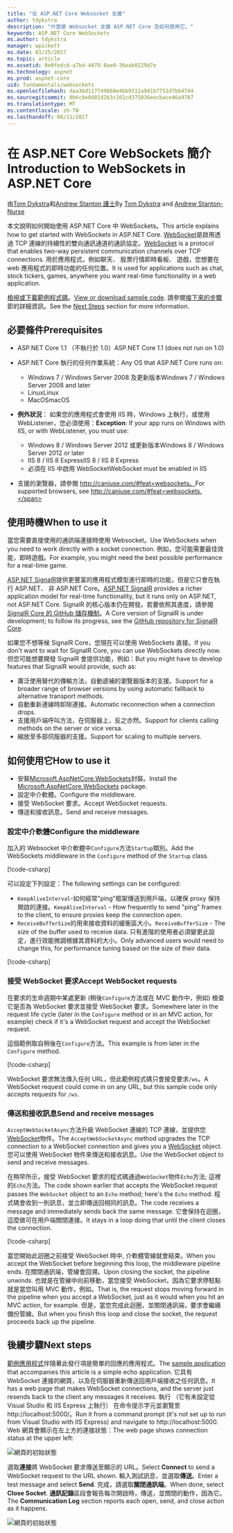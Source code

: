 ```yaml
---
title: "在 ASP.NET Core Websocket 支援"
author: tdykstra
description: "什麼是 Websocket 支援 ASP.NET Core 及如何使用它。"
keywords: ASP.NET Core WebSockets
ms.author: tdykstra
manager: wpickett
ms.date: 03/25/2017
ms.topic: article
ms.assetid: 0e0fedcd-a7b4-4479-8ae0-36eab0229d7e
ms.technology: aspnet
ms.prod: aspnet-core
uid: fundamentals/websockets
ms.openlocfilehash: daa36d117749868e4bb9311a941b7751d7b64744
ms.sourcegitcommit: 0b6c8e6d81d2b3c161cd375036eecbace46a9707
ms.translationtype: MT
ms.contentlocale: zh-TW
ms.lasthandoff: 08/11/2017
---
```

# <a name="introduction-to-websockets-in-aspnet-core"></a><span data-ttu-id="6a3de-104">在 ASP.NET Core WebSockets 簡介</span><span class="sxs-lookup"><span data-stu-id="6a3de-104">Introduction to WebSockets in ASP.NET Core</span></span>

<span data-ttu-id="6a3de-105">由[Tom Dykstra](https://github.com/tdykstra)和[Andrew Stanton 護士](https://github.com/anurse)</span><span class="sxs-lookup"><span data-stu-id="6a3de-105">By [Tom Dykstra](https://github.com/tdykstra) and [Andrew Stanton-Nurse](https://github.com/anurse)</span></span>

<span data-ttu-id="6a3de-106">本文說明如何開始使用 ASP.NET Core 中 WebSockets。</span><span class="sxs-lookup"><span data-stu-id="6a3de-106">This article explains how to get started with WebSockets in ASP.NET Core.</span></span> <span data-ttu-id="6a3de-107">[WebSocket](https://en.wikipedia.org/wiki/WebSocket)是啟用透過 TCP 連線的持續性的雙向通訊通道的通訊協定。</span><span class="sxs-lookup"><span data-stu-id="6a3de-107">[WebSocket](https://en.wikipedia.org/wiki/WebSocket) is a protocol that enables two-way persistent communication channels over TCP connections.</span></span> <span data-ttu-id="6a3de-108">用於應用程式，例如聊天、 股票行情即時看板、 遊戲，您想要在 web 應用程式的即時功能的任何位置。</span><span class="sxs-lookup"><span data-stu-id="6a3de-108">It is used for applications such as chat, stock tickers, games, anywhere you want real-time functionality in a web application.</span></span>

<span data-ttu-id="6a3de-109">[檢視或下載範例程式碼](https://github.com/aspnet/Docs/tree/master/aspnetcore/fundamentals/websockets/sample)。</span><span class="sxs-lookup"><span data-stu-id="6a3de-109">[View or download sample code](https://github.com/aspnet/Docs/tree/master/aspnetcore/fundamentals/websockets/sample).</span></span> <span data-ttu-id="6a3de-110">請參閱[接下來的步驟](#next-steps)節的詳細資訊。</span><span class="sxs-lookup"><span data-stu-id="6a3de-110">See the [Next Steps](#next-steps) section for more information.</span></span>


## <a name="prerequisites"></a><span data-ttu-id="6a3de-111">必要條件</span><span class="sxs-lookup"><span data-stu-id="6a3de-111">Prerequisites</span></span>

* <span data-ttu-id="6a3de-112">ASP.NET Core 1.1 （不執行於 1.0）</span><span class="sxs-lookup"><span data-stu-id="6a3de-112">ASP.NET Core 1.1 (does not run on 1.0)</span></span>
* <span data-ttu-id="6a3de-113">ASP.NET Core 執行的任何作業系統：</span><span class="sxs-lookup"><span data-stu-id="6a3de-113">Any OS that ASP.NET Core runs on:</span></span>
  
  * <span data-ttu-id="6a3de-114">Windows 7 / Windows Server 2008 及更新版本</span><span class="sxs-lookup"><span data-stu-id="6a3de-114">Windows 7 / Windows Server 2008 and later</span></span>
  * <span data-ttu-id="6a3de-115">Linux</span><span class="sxs-lookup"><span data-stu-id="6a3de-115">Linux</span></span>
  * <span data-ttu-id="6a3de-116">MacOS</span><span class="sxs-lookup"><span data-stu-id="6a3de-116">macOS</span></span>

* <span data-ttu-id="6a3de-117">**例外狀況**： 如果您的應用程式會使用 IIS 時，Windows 上執行，或使用 WebListener，您必須使用：</span><span class="sxs-lookup"><span data-stu-id="6a3de-117">**Exception**: If your app runs on Windows with IIS, or with WebListener, you must use:</span></span>

  * <span data-ttu-id="6a3de-118">Windows 8 / Windows Server 2012 或更新版本</span><span class="sxs-lookup"><span data-stu-id="6a3de-118">Windows 8 / Windows Server 2012 or later</span></span>
  * <span data-ttu-id="6a3de-119">IIS 8 / IIS 8 Express</span><span class="sxs-lookup"><span data-stu-id="6a3de-119">IIS 8 / IIS 8 Express</span></span>
  * <span data-ttu-id="6a3de-120">必須在 IIS 中啟用 WebSocket</span><span class="sxs-lookup"><span data-stu-id="6a3de-120">WebSocket must be enabled in IIS</span></span>

* <span data-ttu-id="6a3de-121">支援的瀏覽器，請參閱 http://caniuse.com/#feat=websockets。</span><span class="sxs-lookup"><span data-stu-id="6a3de-121">For supported browsers, see http://caniuse.com/#feat=websockets.</span></span>

## <a name="when-to-use-it"></a><span data-ttu-id="6a3de-122">使用時機</span><span class="sxs-lookup"><span data-stu-id="6a3de-122">When to use it</span></span>

<span data-ttu-id="6a3de-123">當您需要直接使用的通訊端連接時使用 Websocket。</span><span class="sxs-lookup"><span data-stu-id="6a3de-123">Use WebSockets when you need to work directly with a socket connection.</span></span> <span data-ttu-id="6a3de-124">例如，您可能需要最佳效能，即時遊戲。</span><span class="sxs-lookup"><span data-stu-id="6a3de-124">For example, you might need the best possible performance for a real-time game.</span></span>

<span data-ttu-id="6a3de-125">[ASP.NET SignalR](https://docs.microsoft.com/aspnet/signalr/overview/getting-started/introduction-to-signalr)提供更豐富的應用程式模型進行即時的功能，但是它只會在執行 ASP.NET、 非 ASP.NET Core。</span><span class="sxs-lookup"><span data-stu-id="6a3de-125">[ASP.NET SignalR](https://docs.microsoft.com/aspnet/signalr/overview/getting-started/introduction-to-signalr) provides a richer application model for real-time functionality, but it runs only on ASP.NET, not ASP.NET Core.</span></span> <span data-ttu-id="6a3de-126">SignalR 的核心版本仍在開發。若要依照其進度，請參閱[SignalR Core 的 GitHub 儲存機制](https://github.com/aspnet/SignalR)。</span><span class="sxs-lookup"><span data-stu-id="6a3de-126">A Core version of SignalR is under development; to follow its progress, see the [GitHub repository for SignalR Core](https://github.com/aspnet/SignalR).</span></span>

<span data-ttu-id="6a3de-127">如果您不想等候 SignalR Core，您現在可以使用 WebSockets 直接。</span><span class="sxs-lookup"><span data-stu-id="6a3de-127">If you don't want to wait for SignalR Core, you can use WebSockets directly now.</span></span> <span data-ttu-id="6a3de-128">但您可能想要開發 SignalR 會提供功能，例如：</span><span class="sxs-lookup"><span data-stu-id="6a3de-128">But you might have to develop features that SignalR would provide, such as:</span></span>

* <span data-ttu-id="6a3de-129">廣泛使用替代的傳輸方法，自動遞補的瀏覽器版本的支援。</span><span class="sxs-lookup"><span data-stu-id="6a3de-129">Support for a broader range of browser versions by using automatic fallback to alternative transport methods.</span></span>
* <span data-ttu-id="6a3de-130">自動重新連線時卸除連接。</span><span class="sxs-lookup"><span data-stu-id="6a3de-130">Automatic reconnection when a connection drops.</span></span>
* <span data-ttu-id="6a3de-131">支援用戶端呼叫方法，在伺服器上，反之亦然。</span><span class="sxs-lookup"><span data-stu-id="6a3de-131">Support for clients calling methods on the server or vice versa.</span></span>
* <span data-ttu-id="6a3de-132">縮放至多部伺服器的支援。</span><span class="sxs-lookup"><span data-stu-id="6a3de-132">Support for scaling to multiple servers.</span></span>

## <a name="how-to-use-it"></a><span data-ttu-id="6a3de-133">如何使用它</span><span class="sxs-lookup"><span data-stu-id="6a3de-133">How to use it</span></span>

* <span data-ttu-id="6a3de-134">安裝[Microsoft.AspNetCore.WebSockets](https://www.nuget.org/packages/Microsoft.AspNetCore.WebSockets/)封裝。</span><span class="sxs-lookup"><span data-stu-id="6a3de-134">Install the [Microsoft.AspNetCore.WebSockets](https://www.nuget.org/packages/Microsoft.AspNetCore.WebSockets/) package.</span></span>
* <span data-ttu-id="6a3de-135">設定中介軟體。</span><span class="sxs-lookup"><span data-stu-id="6a3de-135">Configure the middleware.</span></span>
* <span data-ttu-id="6a3de-136">接受 WebSocket 要求。</span><span class="sxs-lookup"><span data-stu-id="6a3de-136">Accept WebSocket requests.</span></span>
* <span data-ttu-id="6a3de-137">傳送和接收訊息。</span><span class="sxs-lookup"><span data-stu-id="6a3de-137">Send and receive messages.</span></span>

### <a name="configure-the-middleware"></a><span data-ttu-id="6a3de-138">設定中介軟體</span><span class="sxs-lookup"><span data-stu-id="6a3de-138">Configure the middleware</span></span>

<span data-ttu-id="6a3de-139">加入的 Websocket 中介軟體中`Configure`方法`Startup`類別。</span><span class="sxs-lookup"><span data-stu-id="6a3de-139">Add the WebSockets middleware in the `Configure` method of the `Startup` class.</span></span>

[!code-csharp[](websockets/sample/Startup.cs?name=UseWebSockets)]

<span data-ttu-id="6a3de-140">可以設定下列設定：</span><span class="sxs-lookup"><span data-stu-id="6a3de-140">The following settings can be configured:</span></span>

* <span data-ttu-id="6a3de-141">`KeepAliveInterval`-如何經常"ping"框架傳送到用戶端，以確保 proxy 保持開啟的連接。</span><span class="sxs-lookup"><span data-stu-id="6a3de-141">`KeepAliveInterval` - How frequently to send "ping" frames to the client, to ensure proxies keep the connection open.</span></span>
* <span data-ttu-id="6a3de-142">`ReceiveBufferSize`的用來接收資料的緩衝區大小。</span><span class="sxs-lookup"><span data-stu-id="6a3de-142">`ReceiveBufferSize` - The size of the buffer used to receive data.</span></span> <span data-ttu-id="6a3de-143">只有進階的使用者必須變更此設定，進行效能微調根據其資料的大小。</span><span class="sxs-lookup"><span data-stu-id="6a3de-143">Only advanced users would need to change this, for performance tuning based on the size of their data.</span></span>

[!code-csharp[](websockets/sample/Startup.cs?name=UseWebSocketsOptions)]

### <a name="accept-websocket-requests"></a><span data-ttu-id="6a3de-144">接受 WebSocket 要求</span><span class="sxs-lookup"><span data-stu-id="6a3de-144">Accept WebSocket requests</span></span>

<span data-ttu-id="6a3de-145">在要求的生命週期中某處更新 (稍後`Configure`方法或在 MVC 動作中，例如) 檢查它是否為 WebSocket 要求並接受 WebSocket 要求。</span><span class="sxs-lookup"><span data-stu-id="6a3de-145">Somewhere later in the request life cycle (later in the `Configure` method or in an MVC action, for example) check if it's a WebSocket request and accept the WebSocket request.</span></span>

<span data-ttu-id="6a3de-146">這個範例取自稍後在`Configure`方法。</span><span class="sxs-lookup"><span data-stu-id="6a3de-146">This example is from later in the `Configure` method.</span></span>

[!code-csharp[](websockets/sample/Startup.cs?name=AcceptWebSocket&highlight=7)]

<span data-ttu-id="6a3de-147">WebSocket 要求無法傳入任何 URL，但此範例程式碼只會接受要求`/ws`。</span><span class="sxs-lookup"><span data-stu-id="6a3de-147">A WebSocket request could come in on any URL, but this sample code only accepts requests for `/ws`.</span></span>

### <a name="send-and-receive-messages"></a><span data-ttu-id="6a3de-148">傳送和接收訊息</span><span class="sxs-lookup"><span data-stu-id="6a3de-148">Send and receive messages</span></span>

<span data-ttu-id="6a3de-149">`AcceptWebSocketAsync`方法升級 WebSocket 連線的 TCP 連線，並提供您[WebSocket](https://docs.microsoft.com/dotnet/core/api/system.net.websockets.websocket)物件。</span><span class="sxs-lookup"><span data-stu-id="6a3de-149">The `AcceptWebSocketAsync` method upgrades the TCP connection to a WebSocket connection and gives you a [WebSocket](https://docs.microsoft.com/dotnet/core/api/system.net.websockets.websocket) object.</span></span> <span data-ttu-id="6a3de-150">您可以使用 WebSocket 物件來傳送和接收訊息。</span><span class="sxs-lookup"><span data-stu-id="6a3de-150">Use the WebSocket object to send and receive messages.</span></span>

<span data-ttu-id="6a3de-151">在稍早所示，接受 WebSocket 要求的程式碼通過`WebSocket`物件`Echo`方法; 這裡的`Echo`方法。</span><span class="sxs-lookup"><span data-stu-id="6a3de-151">The code shown earlier that accepts the WebSocket request passes the `WebSocket` object to an `Echo` method; here's the `Echo` method.</span></span> <span data-ttu-id="6a3de-152">程式碼會收到一則訊息，並立即傳送回相同的訊息。</span><span class="sxs-lookup"><span data-stu-id="6a3de-152">The code receives a message and immediately sends back the same message.</span></span> <span data-ttu-id="6a3de-153">它會保持在迴圈，這麼做可在用戶端關閉連接。</span><span class="sxs-lookup"><span data-stu-id="6a3de-153">It stays in a loop doing that until the client closes the connection.</span></span> 

[!code-csharp[](websockets/sample/Startup.cs?name=Echo)]

<span data-ttu-id="6a3de-154">當您開始此迴圈之前接受 WebSocket 時中, 介軟體管線就會結束。</span><span class="sxs-lookup"><span data-stu-id="6a3de-154">When you accept the WebSocket before beginning this loop, the middleware pipeline ends.</span></span>  <span data-ttu-id="6a3de-155">在關閉通訊端，管線會回溯。</span><span class="sxs-lookup"><span data-stu-id="6a3de-155">Upon closing the socket, the pipeline unwinds.</span></span> <span data-ttu-id="6a3de-156">也就是在管線中向前移動，當您接受 WebSocket，因為它要求停駐點就是當您叫用 MVC 動作，例如。</span><span class="sxs-lookup"><span data-stu-id="6a3de-156">That is, the request stops moving forward in the pipeline when you accept a WebSocket, just as it would when you hit an MVC action, for example.</span></span>  <span data-ttu-id="6a3de-157">但是，當您完成此迴圈，並關閉通訊端，要求會繼續備份管線。</span><span class="sxs-lookup"><span data-stu-id="6a3de-157">But when you finish this loop and close the socket, the request proceeds back up the pipeline.</span></span>

## <a name="next-steps"></a><span data-ttu-id="6a3de-158">後續步驟</span><span class="sxs-lookup"><span data-stu-id="6a3de-158">Next steps</span></span>

<span data-ttu-id="6a3de-159">[範例應用程式](https://github.com/aspnet/Docs/tree/master/aspnetcore/fundamentals/websockets/sample)伴隨著此發行項是簡單的回應的應用程式。</span><span class="sxs-lookup"><span data-stu-id="6a3de-159">The [sample application](https://github.com/aspnet/Docs/tree/master/aspnetcore/fundamentals/websockets/sample) that accompanies this article is a simple echo application.</span></span> <span data-ttu-id="6a3de-160">它具有 WebSocket 連接的網頁，以及在伺服器重新傳送回用戶端接收之任何訊息。</span><span class="sxs-lookup"><span data-stu-id="6a3de-160">It has a web page that makes WebSocket connections, and the server just resends back to the client any messages it receives.</span></span> <span data-ttu-id="6a3de-161">執行 （它有未設定從 Visual Studio 和 IIS Express 上執行） 在命令提示字元並瀏覽至 http://localhost:5000/。</span><span class="sxs-lookup"><span data-stu-id="6a3de-161">Run it from a command prompt (it's not set up to run from Visual Studio with IIS Express) and navigate to http://localhost:5000.</span></span> <span data-ttu-id="6a3de-162">Web 網頁會顯示在左上方的連接狀態：</span><span class="sxs-lookup"><span data-stu-id="6a3de-162">The web page shows connection status at the upper left:</span></span>

![網頁的初始狀態](websockets/_static/start.png)

<span data-ttu-id="6a3de-164">選取**連接**將 WebSocket 要求傳送至顯示的 URL。</span><span class="sxs-lookup"><span data-stu-id="6a3de-164">Select **Connect** to send a WebSocket request to the URL shown.</span></span>  <span data-ttu-id="6a3de-165">輸入測試訊息，並選取**傳送**。</span><span class="sxs-lookup"><span data-stu-id="6a3de-165">Enter a test message and select **Send**.</span></span> <span data-ttu-id="6a3de-166">完成，請選取**關閉通訊端**。</span><span class="sxs-lookup"><span data-stu-id="6a3de-166">When done, select **Close Socket**.</span></span> <span data-ttu-id="6a3de-167">**通訊記錄**區段會報告每次開啟時，傳送，並關閉的動作，因為它。</span><span class="sxs-lookup"><span data-stu-id="6a3de-167">The **Communication Log** section reports each open, send, and close action as it happens.</span></span>

![網頁的初始狀態](websockets/_static/end.png)
